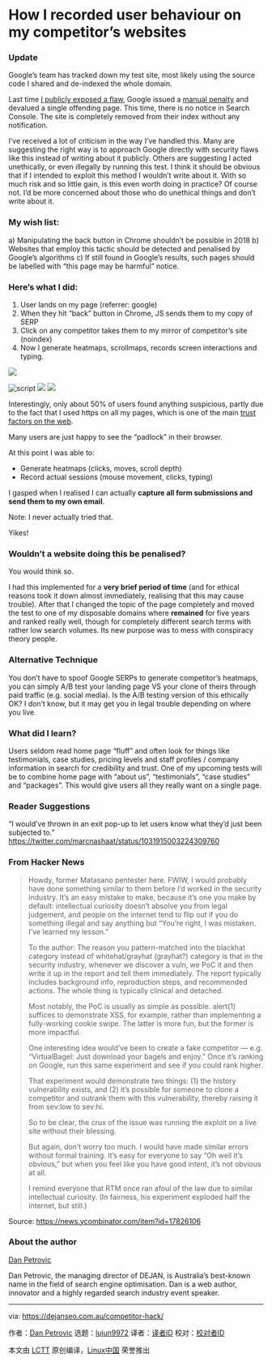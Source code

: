 How I recorded user behaviour on my competitor’s websites
======

### Update

Google’s team has tracked down my test site, most likely using the source code I shared and de-indexed the whole domain.

Last time [I publicly exposed a flaw][1], Google issued a [manual penalty][2] and devalued a single offending page. This time, there is no notice in Search Console. The site is completely removed from their index without any notification.

I’ve received a lot of criticism in the way I’ve handled this. Many are suggesting the right way is to approach Google directly with security flaws like this instead of writing about it publicly. Others are suggesting I acted unethically, or even illegally by running this test. I think it should be obvious that if I intended to exploit this method I wouldn’t write about it. With so much risk and so little gain, is this even worth doing in practice? Of course not. I’d be more concerned about those who do unethical things and don’t write about it.

### My wish list:

a) Manipulating the back button in Chrome shouldn’t be possible in 2018
b) Websites that employ this tactic should be detected and penalised by Google’s algorithms
c) If still found in Google’s results, such pages should be labelled with “this page may be harmful” notice.

### Here’s what I did:

  1. User lands on my page (referrer: google)
  2. When they hit “back” button in Chrome, JS sends them to my copy of SERP
  3. Click on any competitor takes them to my mirror of competitor’s site (noindex)
  4. Now I generate heatmaps, scrollmaps, records screen interactions and typing.

![][3]

![script][4]
![][5]
![][6]

Interestingly, only about 50% of users found anything suspicious, partly due to the fact that I used https on all my pages, which is one of the main [trust factors on the web][7].

Many users are just happy to see the “padlock” in their browser.

At this point I was able to:

  * Generate heatmaps (clicks, moves, scroll depth)
  * Record actual sessions (mouse movement, clicks, typing)



I gasped when I realised I can actually **capture all form submissions and send them to my own email**.

Note: I never actually tried that.

Yikes!

### Wouldn’t a website doing this be penalised?

You would think so.

I had this implemented for a **very brief period of time** (and for ethical reasons took it down almost immediately, realising that this may cause trouble). After that I changed the topic of the page completely and moved the test to one of my disposable domains where **remained** for five years and ranked really well, though for completely different search terms with rather low search volumes. Its new purpose was to mess with conspiracy theory people.

### Alternative Technique

You don’t have to spoof Google SERPs to generate competitor’s heatmaps, you can simply A/B test your landing page VS your clone of theirs through paid traffic (e.g. social media). Is the A/B testing version of this ethically OK? I don’t know, but it may get you in legal trouble depending on where you live.

### What did I learn?

Users seldom read home page “fluff” and often look for things like testimonials, case studies, pricing levels and staff profiles / company information in search for credibility and trust. One of my upcoming tests will be to combine home page with “about us”, “testimonials”, “case studies” and “packages”. This would give users all they really want on a single page.

### Reader Suggestions

“I would’ve thrown in an exit pop-up to let users know what they’d just been subjected to.”
<https://twitter.com/marcnashaat/status/1031915003224309760>

### From Hacker News

> Howdy, former Matasano pentester here.
>  FWIW, I would probably have done something similar to them before I’d worked in the security industry. It’s an easy mistake to make, because it’s one you make by default: intellectual curiosity doesn’t absolve you from legal judgement, and people on the internet tend to flip out if you do something illegal and say anything but “You’re right, I was mistaken. I’ve learned my lesson.”
>
> To the author: The reason you pattern-matched into the blackhat category instead of whitehat/grayhat (grayhat?) category is that in the security industry, whenever we discover a vuln, we PoC it and then write it up in the report and tell them immediately. The report typically includes background info, reproduction steps, and recommended actions. The whole thing is typically clinical and detached.
>
> Most notably, the PoC is usually as simple as possible. alert(1) suffices to demonstrate XSS, for example, rather than implementing a fully-working cookie swipe. The latter is more fun, but the former is more impactful.
>
> One interesting idea would’ve been to create a fake competitor — e.g. “VirtualBagel: Just download your bagels and enjoy.” Once it’s ranking on Google, run this same experiment and see if you could rank higher.
>
> That experiment would demonstrate two things: (1) the history vulnerability exists, and (2) it’s possible for someone to clone a competitor and outrank them with this vulnerability, thereby raising it from sev:low to sev:hi.
>
> So to be clear, the crux of the issue was running the exploit on a live site without their blessing.
>
> But again, don’t worry too much. I would have made similar errors without formal training. It’s easy for everyone to say “Oh well it’s obvious,” but when you feel like you have good intent, it’s not obvious at all.
>
> I remind everyone that RTM once ran afoul of the law due to similar intellectual curiosity. (In fairness, his experiment exploded half the internet, but still.)

Source: <https://news.ycombinator.com/item?id=17826106>


### About the author

[Dan Petrovic][9]

Dan Petrovic, the managing director of DEJAN, is Australia’s best-known name in the field of search engine optimisation. Dan is a web author, innovator and a highly regarded search industry event speaker.


--------------------------------------------------------------------------------

via: https://dejanseo.com.au/competitor-hack/

作者：[Dan Petrovic][a]
选题：[lujun9972](https://github.com/lujun9972)
译者：[译者ID](https://github.com/译者ID)
校对：[校对者ID](https://github.com/校对者ID)

本文由 [LCTT](https://github.com/LCTT/TranslateProject) 原创编译，[Linux中国](https://linux.cn/) 荣誉推出

[a]:https://dejanseo.com.au/dan-petrovic/
[1]:https://dejanseo.com.au/hijack/
[2]:https://dejanseo.com.au/google-against-content-scrapers/
[3]:https://dejanseo.com.au/wp-content/uploads/2018/08/step-1.png
[4]:https://dejanseo.com.au/wp-content/uploads/2018/08/script.gif
[5]:https://dejanseo.com.au/wp-content/uploads/2018/08/step-2.png
[6]:https://dejanseo.com.au/wp-content/uploads/2018/08/step-3.png
[7]:https://dejanseo.com.au/trust/
[8]:https://secure.gravatar.com/avatar/9068275e6d3863b7dc11f7dff0974ced?s=100&d=mm&r=g
[9]:https://dejanseo.com.au/dan-petrovic/ (Dan Petrovic)
[10]:https://dejanseo.com.au/author/admin/ (More posts by Dan Petrovic)
